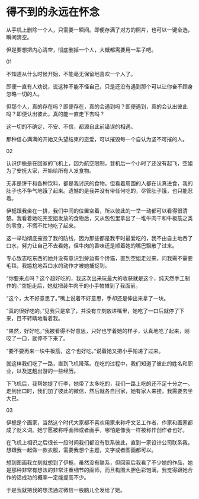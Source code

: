 # 得不到的永远在怀念

从手机上删除一个人，只需要一瞬间。即便存满了对方的照片，也可以一键全选，瞬间清空。 

但是要想把内心清空，彻底删掉一个人，大概都需要用一辈子吧。 

01 

不知道从什么时候开始，不能毫无保留地喜欢一个人了。 

即便一直有人劝说，说这种不能不怪自己，只是还没有遇到那个可以让你奋不顾身忽略一切的人。 

但那个人，真的存在吗？即便存在，真的会遇到吗？即便遇到，真的会认出彼此吗？即便认出彼此，真的能一直走下去吗？ 

这一切的不确定、不安、不信，都源自此前错误的相遇。 

那种信心满满的开始又失望结束的恋爱，可以摧毁每一个自认为坚不可摧的人。 

02 

认识伊栀是在回家的飞机上，因为航空限制，登机后一个小时了还没有起飞，空姐为了安抚大家，开始给所有人发食物。 

无非是饼干和各种饮料，都是我讨厌的食物。但看着周围的人都在认真进食，我的肚子也不争气地饿了起来。遗憾的是我并没有带任何吃的，尽管肚子饿，也只能忍着。 

伊栀跟我坐在一排，我们中间的位置空着，所以彼此的一举一动都可以看得很清楚。我看着她吃完空姐发放的食物后，又从包包里拿出了一堆牛肉干和牛板筋之类的零食，不慌不忙地吃了起来。 

这一举动彻底摧毁了我的防线，因为那些都是我平时最爱吃的，我不由自主地吞了口水，努力让自己不去看她，但牛肉的香味还是顺着她的嘴巴飘散了过来。 

专心致志吃东西的她并没有意识到旁边有个馋猫，直到空姐走过来，问我需不需要毛毯，我尴尬地吞口水的动作才被她捕捉到。 

“你要来点吗？这个超好吃的，我这次出来玩最大的收获就是这个，纯天然手工制作的。”空姐走后，她就把装牛肉干的小手帕摊到了我面前。 

“这个，太不好意思了。”嘴上说着不好意思，手却还是伸出来拿了一块。 

“真的很好吃的。”见我只是拿了，并没有立刻放进嘴里，她吃了一口后就停了下来，目不转睛地看着我。 

“果然，好好吃。”我被看得不好意思，只好也学着她的样子，认真地吃了起来，刚咬了一口，就停不下来了。 

“要不要再来一块牛板筋，这个也好吃。”说着她又把小手帕递了过来。 

就这样我们吃了一路，直到飞机降落。在吃的过程中，我们知道了彼此的姓名和职业，以及这趟出游的一些经历。 

下飞机后，我帮她提了行李，她带了太多吃的，我们一路上吃的还不足十分之一。走到出口时，我们加了彼此的微信，然后就各自回家，她有家人来接，我需要去坐大巴。 

03 

伊栀是个画家，当然这个时代大家都不喜欢用家来称呼文艺工作者，作家和画家都成了贬义词。她宁愿被称呼画师或者画手，哪怕是像我一样被称作创作者也好。 

在飞机上相识之后很长一段时间我们都没有联系彼此，直到一家设计公司联系我，想跟我一起做一款衣服，需要我想个主题，文字或者图画都可以。 

想到图画我立刻就想到了伊栀，虽然没有联系，但回家后我看了不少她的作品，她是那种非常有想法的非常注重细节的画师，而且构图大胆色彩饱满，我觉得跟她合作的话成功的概率一定能提高不少。 

于是我就把我的想法通过微信一股脑儿全发给了她。